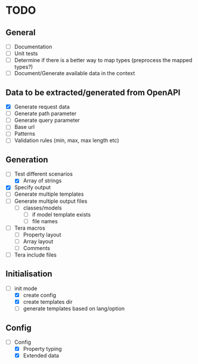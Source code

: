 # TODO

## General

- [ ] Documentation
- [ ] Unit tests
- [ ] Determine if there is a better way to map types (preprocess the mapped types?)
- [ ] Document/Generate available data in the context

## Data to be extracted/generated from OpenAPI

- [x] Generate request data
- [ ] Generate path parameter
- [ ] Generate query parameter
- [ ] Base url
- [ ] Patterns
- [ ] Validation rules (min, max, max length etc)

## Generation

- [ ] Test different scenarios
    - [x] Array of strings
- [x] Specify output
- [ ] Generate multiple templates
- [ ] Generate multiple output files
    - [ ] classes/models
        - [ ] if model template exists
        - [ ] file names
- [ ] Tera macros
    - [ ] Property layout
    - [ ] Array layout
    - [ ] Comments
- [ ] Tera include files

## Initialisation

- [ ] init mode
    - [x] create config
    - [x] create templates dir
    - [ ] generate templates based on lang/option

## Config

- [ ] Config
    - [x] Property typing
    - [x] Extended data

